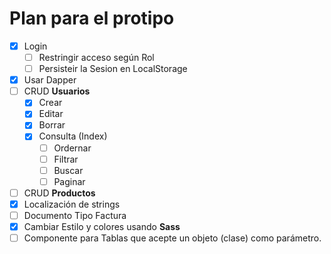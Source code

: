 ﻿# Plan para el protipo

- [x] Login
  - [ ] Restringir acceso según Rol
  - [ ] Persisteir la Sesion en LocalStorage
- [x] Usar Dapper
- [ ] CRUD **Usuarios**
  - [x] Crear
  - [x] Editar
  - [x] Borrar
  - [x] Consulta (Index)
    - [ ] Ordernar
    - [ ] Filtrar
    - [ ] Buscar
    - [ ] Paginar
- [ ] CRUD **Productos**
- [x] Localización de strings
- [ ] Documento Tipo Factura
- [x] Cambiar Estilo y colores usando **Sass**
- [ ] Componente para Tablas que acepte un objeto (clase) como parámetro.
